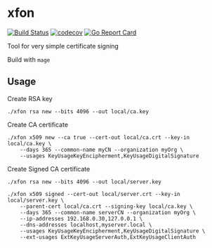 # xfon

[![Build Status](https://travis-ci.com/odacremolbap/xfon.svg?branch=master)](https://travis-ci.com/odacremolbap/xfon) [![codecov](https://codecov.io/gh/odacremolbap/xfon/branch/master/graph/badge.svg)](https://codecov.io/gh/odacremolbap/xfon)  [![Go Report Card](https://goreportcard.com/badge/github.com/odacremolbap/xfon)](https://goreportcard.com/report/github.com/odacremolbap/xfon)



Tool for very simple certificate signing


Build with `mage`

## Usage


Create RSA key
```
./xfon rsa new --bits 4096 --out local/ca.key
```

Create CA certificate

```
./xfon x509 new --ca true --cert-out local/ca.crt --key-in local/ca.key \
    --days 365 --common-name myCN --organization myOrg \
    --usages KeyUsageKeyEncipherment,KeyUsageDigitalSignature

```

Create Signed CA certificate

```
./xfon rsa new --bits 4096 --out local/server.key

./xfon x509 signed --cert-out local/server.crt --key-in local/server.key \
    --parent-cert local/ca.crt --signing-key local/ca.key \
    --days 365 --common-name serverCN --organization myOrg \
    --ip-addresses 192.168.0.30,127.0.0.1 \
    --dns-addresses localhost,myserver.local \
    --usages KeyUsageKeyEncipherment,KeyUsageDigitalSignature \
    --ext-usages ExtKeyUsageServerAuth,ExtKeyUsageClientAuth
    

```
